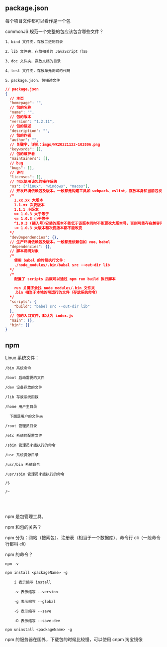 ## package.json

每个项目文件都可以看作是一个包

commonJS 规范一个完整的包应该包含哪些文件？

    1、bind 文件夹，存放二进制目录

    2、lib 文件夹，存放相关的 JavaScript 代码

    3、doc 文件夹，存放文档的目录

    4、test 文件夹，存放单元测试的代码

    5、package.json，包描述文件

```json
// package.json
{
  // 主页
  "homepage": "",
  // 包的名称
  "name": "",
  // 包的版本
  "version": "1.2.11",
  // 包的描述
  "description": "",
  // 包的作者
  "author": "",
  // 关键字，详见：imgs/WX20221122-102806.png
  "keywords": [],
  // 包的维护者
  "maintainers": [],
  // bug
  "bugs": [],
  // 许可
  "licenses": [],
  // 可以使用该包的操作系统
  "os": ["linux", "windows", "macos"],
  // 开发环境依赖包及版本。一般都是构建工具如 webpack、eslint，存放本身和当前包没有太多的关系的工具
  /*
    1.xx.xx 大版本
    1.1.xx 次要版本
    1.1.1 小版本
    >= 1.0.3 大于等于
    <= 1.0.3 小于等于
    ^1.0.3 (插入号)安装的版本不能低于该版本同时不能更改大版本号，否则可能存在兼容问题
    ~= 1.0.3 大版本和次要版本都不能改变
  */
  "devDependencies": {},
  // 生产环境依赖包及版本。一般都是依赖包如 vue、babel
  "dependencies": {},
  // 脚本说明对象
  /*
    使用 babel 的时候执行文件：
    ./node_modules/.bin/babal src --out-dir lib
  */
  /*
    配置了 scripts 后就可以通过 npm run build 执行脚本

    run 关键字会找 node_modules/.bin 文件夹
    .bin 相当于本地的可运行的文件（存放系统命令）
  */
  "scripts": {
    "build": "babel src --out-dir lib"
  },
  // 包的入口文件，默认为 index.js
  "main": {},
  "bin": {}
}
```

## npm

Linux 系统文件：

    /bin 系统命令

    /boot 启动需要的文件

    /dev 设备存放的文件

    /lib 存放系统函数

    /home 用户主目录

      下面是用户的文件夹

    /root 管理员目录

    /etc 系统的配置文件

    /sbin 管理员才能执行的命令

    /usr 系统资源目录

    /usr/bin 系统命令

    /usr/sbin 管理员才能执行的命令

    /$

    /~

<br>
<br>

npm 是包管理工具。

npm 和包的关系？

npm 分为：网站（搜索包）、注册表（相当于一个数据库）、命令行 cli（一般命令行都叫 cli）

npm 的命令？

    npm -v

    npm install <packageName> -g

        i 表示缩写 install

        -v 表示缩写 --version

        -g 表示缩写 --global

        -S 表示缩写 --save

        -D 表示缩写 --save-dev

    npm uninstall <packageName> -g

npm 的服务器在国外，下载包的时候比较慢，可以使用 cnpm 淘宝镜像


